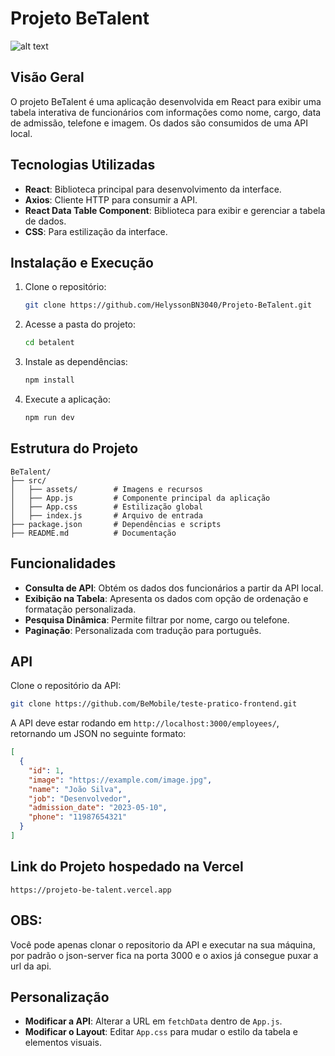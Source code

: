 # Projeto BeTalent

![alt text](image.png)

## Visão Geral
O projeto BeTalent é uma aplicação desenvolvida em React para exibir uma tabela interativa de funcionários com informações como nome, cargo, data de admissão, telefone e imagem. Os dados são consumidos de uma API local.


## Tecnologias Utilizadas
- **React**: Biblioteca principal para desenvolvimento da interface.
- **Axios**: Cliente HTTP para consumir a API.
- **React Data Table Component**: Biblioteca para exibir e gerenciar a tabela de dados.
- **CSS**: Para estilização da interface.

## Instalação e Execução
1. Clone o repositório:
   ```sh
   git clone https://github.com/HelyssonBN3040/Projeto-BeTalent.git
   ```
2. Acesse a pasta do projeto:
   ```sh
   cd betalent
   ```
3. Instale as dependências:
   ```sh
   npm install
   ```
4. Execute a aplicação:
   ```sh
   npm run dev
   ```

## Estrutura do Projeto
```
BeTalent/
├── src/
│   ├── assets/        # Imagens e recursos
│   ├── App.js         # Componente principal da aplicação
│   ├── App.css        # Estilização global
│   ├── index.js       # Arquivo de entrada
├── package.json       # Dependências e scripts
├── README.md          # Documentação
```

## Funcionalidades
- **Consulta de API**: Obtém os dados dos funcionários a partir da API local.
- **Exibição na Tabela**: Apresenta os dados com opção de ordenação e formatação personalizada.
- **Pesquisa Dinâmica**: Permite filtrar por nome, cargo ou telefone.
- **Paginação**: Personalizada com tradução para português.

## API

 Clone o repositório da API:
   ```sh
   git clone https://github.com/BeMobile/teste-pratico-frontend.git
   ```
A API deve estar rodando em `http://localhost:3000/employees/`, retornando um JSON no seguinte formato:
```json
[
  {
    "id": 1,
    "image": "https://example.com/image.jpg",
    "name": "João Silva",
    "job": "Desenvolvedor",
    "admission_date": "2023-05-10",
    "phone": "11987654321"
  }
]
```

## Link do Projeto hospedado na Vercel
```
https://projeto-be-talent.vercel.app
```
## OBS:
Você pode apenas clonar o repositorio da API e executar na sua máquina, por padrão o json-server fica na porta 3000 e o axios já consegue puxar a url da api.

## Personalização
- **Modificar a API**: Alterar a URL em `fetchData` dentro de `App.js`.
- **Modificar o Layout**: Editar `App.css` para mudar o estilo da tabela e elementos visuais.




